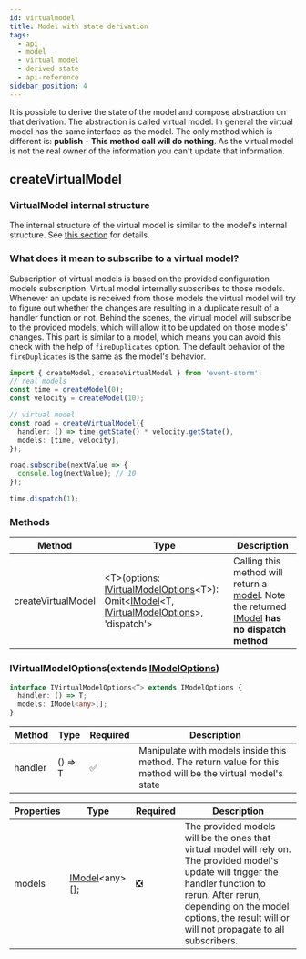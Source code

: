 ```yaml
---
id: virtualmodel
title: Model with state derivation
tags:
  - api
  - model
  - virtual model
  - derived state
  - api-reference
sidebar_position: 4
---
```


It is possible to derive the state of the model and compose abstraction on that derivation. The abstraction is called virtual model.
In general the virtual model has the same interface as the model.
The only method which is different is: **publish** - **This method call will do nothing**. As the virtual model is not the real owner of the information you can't update that information.

## createVirtualModel

### VirtualModel internal structure
The internal structure of the virtual model is similar to the model's internal structure. See [this section](./model.md#model-internal-structure) for details.

### What does it mean to subscribe to a virtual model?
Subscription of virtual models is based on the provided configuration models subscription. Virtual model internally subscribes to those models. Whenever an update is received from those models the virtual model will try to figure out whether the changes are resulting in a duplicate result of a handler function or not. Behind the scenes, the virtual model will subscribe to the provided models, which will allow it to be updated on those models' changes. This part is similar to a model, which means you can avoid this check with the help of `fireDuplicates` option. The default behavior of the `fireDuplicates` is the same as the model's behavior.

```typescript
import { createModel, createVirtualModel } from 'event-storm';
// real models
const time = createModel(0);
const velocity = createModel(10);

// virtual model
const road = createVirtualModel({
  handler: () => time.getState() * velocity.getState(),
  models: [time, velocity],
});

road.subscribe(nextValue => {
  console.log(nextValue); // 10
});

time.dispatch(1);
```

### Methods
| Method | Type | Description |
|   -    |   -   |      -     |
| createVirtualModel | &lt;T>(options: [IVirtualModelOptions](#ivirtualmodeloptions)&lt;T>): Omit&lt;[IModel](./model.md#imodel)&lt;T, [IVirtualModelOptions](#ivirtualmodeloptions)>, 'dispatch'> | Calling this method will return a [model](./model.md#imodel). Note the returned [IModel](./model.md#imodel) **has no dispatch method** |

### IVirtualModelOptions(extends [IModelOptions](./model.md#imodeloptions))
```typescript
interface IVirtualModelOptions<T> extends IModelOptions {
  handler: () => T;
  models: IModel<any>[];
}
```

| Method | Type | Required | Description |
|   -    |   -   |    -     |     -      |
| handler | () => T | :white_check_mark: | Manipulate with models inside this method. The return value for this method will be the virtual model's state

| Properties | Type | Required | Description |
|   -       |   -   |    -     |     -      |
| models | [IModel](./model.md#imodel)&lt;any>[]; | :negative_squared_cross_mark: | The provided models will be the ones that virtual model will rely on. The provided model's update will trigger the handler function to rerun. After rerun, depending on the model options, the result will or will not propagate to all subscribers.
